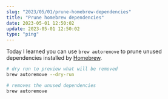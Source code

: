 ```yaml
---
slug: "2023/05/01/prune-homebrew-dependencies"
title: "Prune homebrew dependencies"
date: 2023-05-01 12:50:02
update: 2023-05-01 12:50:02
type: "ping"
---
```


Today I learned you can use `brew autoremove` to prune unused dependencies installed by [Homebrew](https://brew.sh).

```sh prompt{2,5}
# dry run to preview what will be removed
brew autoremove --dry-run

# removes the unused dependencies
brew autoremove
```
